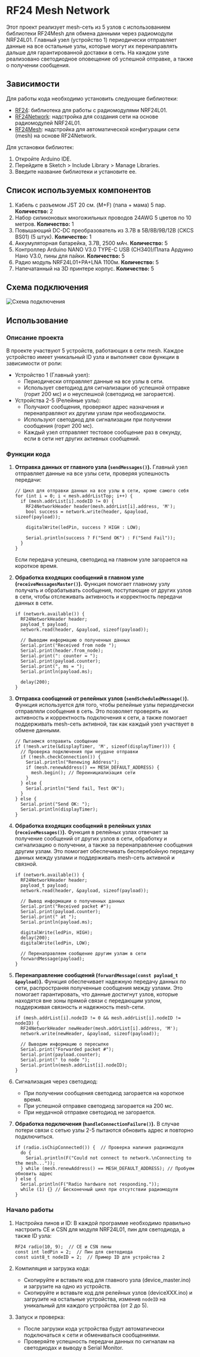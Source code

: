 # RF24 Mesh Network
Этот проект реализует mesh-сеть из 5 узлов с использованием библиотеки RF24Mesh для обмена данными через радиомодули NRF24L01. Главный узел (устройство 1) периодически отправляет данные на все остальные узлы,
которые могут их перенаправлять дальше для гарантированной доставки в сеть. На каждом узле реализовано светодиодное оповещение об успешной отправке, а также о получении сообщения.


## Зависимости
Для работы кода необходимо установить следующие библиотеки:

- [RF24](https://github.com/nRF24/RF24): библиотека для работы с радиомодулями NRF24L01.
- [RF24Network](https://github.com/nRF24/RF24Network): надстройка для создания сети на основе радиомодулей NRF24L01.
- [RF24Mesh](https://github.com/nRF24/RF24Mesh): надстройка для автоматической конфигурации сети (mesh) на основе RF24Network.

Для установки библиотек:

1. Откройте Arduino IDE.
2. Перейдите в Sketch > Include Library > Manage Libraries.
3. Введите название библиотеки и установите ее.


## Список используемых компонентов
1. Кабель с разъемом JST 20 см. (M+F) (папа + мама) 5 пар. **Количество:** 2
2. Набор силиконовых многожильных проводов 24AWG 5 цветов по 10 метров. **Количество:** 1
3. Повышающий DC-DC преобразователь из 3.7В в 5В/8В/9В/12В (CKCS BS01) (5 штук). **Количество:** 1
4. Аккумуляторная батарейка, 3.7В, 2500 мАч. **Количество:** 5
5. Контроллер Arduino NANO V3.0 TYPE-C USB (CH340)/Плата Ардуино Нано V3.0, пины для пайки. **Количество:** 5
6. Радио модуль NRF24L01+PA+LNA 1100м. **Количество:** 5
7. Напечатанный на 3D принтере корпус. **Количество:** 5


## Схема подключения
![Схема подключения](/wiring_diagram.jpg "Схема подключения")


## Использование

### Описание проекта
В проекте участвуют 5 устройств, работающих в сети mesh. Каждое устройство имеет уникальный ID узла и выполняет свои функции в зависимости от роли:

- Устройство 1 (Главный узел):
  - Периодически отправляет данные на все узлы в сети.
  - Использует светодиод для сигнализации об успешной отправке (горит 200 мс) и о неуспешной (светодиод не загорается).
- Устройства 2-5 (Релейные узлы):
  - Получают сообщения, проверяют адрес назначения и перенаправляют их другим узлам при необходимости.
  - Используют светодиод для сигнализации при получении сообщения (горит 200 мс).
  - Каждый узел отправляет тестовое сообщение раз в секунду, если в сети нет других активных сообщений.
 
### Функции кода
1. **Отправка данных от главного узла (`sendMessages()`).** Главный узел отправляет данные на все узлы сети, проверяя успешность передачи:
   ```
   // Цикл для отправки данных на все узлы в сети, кроме самого себя
   for (int i = 0; i < mesh.addrListTop; i++) {
     if (mesh.addrList[i].nodeID != 0) {
       RF24NetworkHeader header(mesh.addrList[i].address, 'M');
       bool success = network.write(header, &payload, sizeof(payload));

       digitalWrite(ledPin, success ? HIGH : LOW);
        
       Serial.println(success ? F("Send OK") : F("Send Fail"));
     }
   }
   ```
   Если передача успешна, светодиод на главном узле загорается на короткое время.

2. **Обработка входящих сообщений в главном узле (`receiveMessagesMaster()`).** Функция помогает главному узлу получать и обрабатывать сообщения, поступающие от других узлов в сети, чтобы отслеживать активность и корректность передачи данных в сети.
   ```
   if (network.available()) {
     RF24NetworkHeader header;
     payload_t payload;
     network.read(header, &payload, sizeof(payload));

     // Выводим информацию о полученных данных
     Serial.print("Received from node ");
     Serial.print(header.from_node);
     Serial.print(": counter = ");
     Serial.print(payload.counter);
     Serial.print(", ms = ");
     Serial.println(payload.ms);

     delay(200);
   }
   ```

3. **Отправка сообщений от релейных узлов (`sendScheduledMessage()`).** Функция используется для того, чтобы релейные узлы периодически отправляли сообщения в сеть. Это позволяет проверять их активность и корректность подключения к сети, а также помогает поддерживать mesh-сеть активной, так как каждый узел участвует в обмене данными.
   ```
   // Пытаемся отправить сообщение
   if (!mesh.write(&displayTimer, 'M', sizeof(displayTimer))) {
     // Проверка подключения при неудаче отправки
     if (!mesh.checkConnection()) {
       Serial.println("Renewing Address");
       if (mesh.renewAddress() == MESH_DEFAULT_ADDRESS) {
         mesh.begin(); // Переинициализация сети
       }
     } else {
       Serial.println("Send fail, Test OK");
     }
   } else {
     Serial.print("Send OK: ");
     Serial.println(displayTimer);
   }
   ```

4. **Обработка входящих сообщений в релейных узлах (`receiveMessages()`).** Функция в релейных узлах отвечает за получение сообщений от других узлов в сети, обработку и сигнализацию о получении, а также за перенаправление сообщения другим узлам. Это помогает обеспечивать бесперебойную передачу данных между узлами и поддерживать mesh-сеть активной и связной.
   ```
   if (network.available()) {
     RF24NetworkHeader header;
     payload_t payload;
     network.read(header, &payload, sizeof(payload));

     // Вывод информации о полученных данных
     Serial.print("Received packet #");
     Serial.print(payload.counter);
     Serial.print(" at ");
     Serial.println(payload.ms);

     digitalWrite(ledPin, HIGH);
     delay(200);
     digitalWrite(ledPin, LOW);

     // Перенаправляем сообщение другим узлам в сети
     forwardMessage(payload);
   }
   ```

5. **Перенаправление сообщений (`forwardMessage(const payload_t &payload)`).** Функция обеспечивает надежную передачу данных по сети, распространяя полученные сообщения между узлами. Это помогает гарантировать, что данные достигнут узлов, которые находятся вне зоны прямой связи с передающим узлом, поддерживая связность и надежность mesh-сети.
   ```
   if (mesh.addrList[i].nodeID != 0 && mesh.addrList[i].nodeID != nodeID) {
     RF24NetworkHeader newHeader(mesh.addrList[i].address, 'M');
     network.write(newHeader, &payload, sizeof(payload));

     // Выводим информацию о пересылке
     Serial.print("Forwarded packet #");
     Serial.print(payload.counter);
     Serial.print(" to node ");
     Serial.println(mesh.addrList[i].nodeID);
   }
   ```

6. Сигнализация через светодиод:
   - При получении сообщения светодиод загорается на короткое время.
   - При успешной отправке светодиод загорается на 200 мс.
   - При неудачной отправке светодиод не загорается.

7. **Обработка подключения (`handleConnectionFailure()`).** В случае потери связи с сетью узлы 2-5 пытаются обновить адрес и повторно подключиться.
   ```
   if (radio.isChipConnected()) {  // Проверка наличия радиомодуля
     do {
       Serial.println(F("Could not connect to network.\nConnecting to the mesh..."));
     } while (mesh.renewAddress() == MESH_DEFAULT_ADDRESS); // Пробуем обновить адрес
   } else {
     Serial.println(F("Radio hardware not responding."));
     while (1) {} // Бесконечный цикл при отсутствии радиомодуля
   }
   ```

### Начало работы
1. Настройка пинов и ID: В каждой программе необходимо правильно настроить CE и CSN для модуля NRF24L01, пин для светодиода, а также ID узла:
   ```
   RF24 radio(10, 9);  // CE и CSN пины
   const int ledPin = 2;  // Пин для светодиода
   const uint8_t nodeID = 2;  // Пример ID для устройства 2
   ```

2. Компиляция и загрузка кода:
   - Скопируйте и вставьте код для главного узла (device_master.ino) и загрузите на одно из устройств.
   - Скопируйте и вставьте код для релейных узлов (deviceXXX.ino) и загрузите на остальные устройства, изменив `nodeID` на уникальный для каждого устройства (от 2 до 5).

3. Запуск и проверка:
   - После загрузки кода устройства будут автоматически подключаться к сети и обмениваться сообщениями.
   - Проверяйте успешность передачи данных по сигналам на светодиодах и выводу в Serial Monitor.
